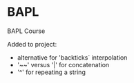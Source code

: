 # BAPL
BAPL Course

Added to project: 
* alternative for 'backticks` interpolation
* '~~' versus '|' for concatenation
* <string> '^' <zone> for repeating a string

